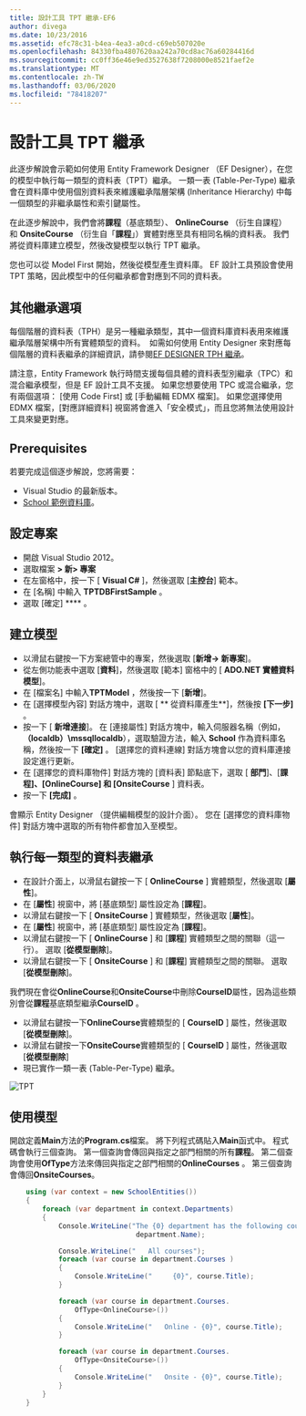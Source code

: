 ```yaml
---
title: 設計工具 TPT 繼承-EF6
author: divega
ms.date: 10/23/2016
ms.assetid: efc78c31-b4ea-4ea3-a0cd-c69eb507020e
ms.openlocfilehash: 84330fba4807620aa242a70cd8ac76a60284416d
ms.sourcegitcommit: cc0ff36e46e9ed3527638f7208000e8521faef2e
ms.translationtype: MT
ms.contentlocale: zh-TW
ms.lasthandoff: 03/06/2020
ms.locfileid: "78418207"
---
```

# <a name="designer-tpt-inheritance"></a>設計工具 TPT 繼承
此逐步解說會示範如何使用 Entity Framework Designer （EF Designer），在您的模型中執行每一類型的資料表（TPT）繼承。 一類一表 (Table-Per-Type) 繼承會在資料庫中使用個別資料表來維護繼承階層架構 (Inheritance Hierarchy) 中每一個類型的非繼承屬性和索引鍵屬性。

在此逐步解說中，我們會將**課程**（基底類型）、 **OnlineCourse** （衍生自課程）和 **OnsiteCourse** （衍生自「**課程**」）實體對應至具有相同名稱的資料表。 我們將從資料庫建立模型，然後改變模型以執行 TPT 繼承。

您也可以從 Model First 開始，然後從模型產生資料庫。 EF 設計工具預設會使用 TPT 策略，因此模型中的任何繼承都會對應到不同的資料表。

## <a name="other-inheritance-options"></a>其他繼承選項

每個階層的資料表（TPH）是另一種繼承類型，其中一個資料庫資料表用來維護繼承階層架構中所有實體類型的資料。  如需如何使用 Entity Designer 來對應每個階層的資料表繼承的詳細資訊，請參閱[EF DESIGNER TPH 繼承](~/ef6/modeling/designer/inheritance/tph.md)。 

請注意，Entity Framework 執行時間支援每個具體的資料表型別繼承（TPC）和混合繼承模型，但是 EF 設計工具不支援。 如果您想要使用 TPC 或混合繼承，您有兩個選項： [使用 Code First] 或 [手動編輯 EDMX 檔案]。 如果您選擇使用 EDMX 檔案，[對應詳細資料] 視窗將會進入「安全模式」，而且您將無法使用設計工具來變更對應。

## <a name="prerequisites"></a>Prerequisites

若要完成這個逐步解說，您將需要：

- Visual Studio 的最新版本。
- [School 範例資料庫](~/ef6/resources/school-database.md)。

## <a name="set-up-the-project"></a>設定專案

-   開啟 Visual Studio 2012。
-   選取檔案 **&gt; 新&gt; 專案**
-   在左窗格中，按一下 [ **Visual C\#** ]，然後選取 [**主控台**] 範本。
-   在 [名稱] 中輸入 **TPTDBFirstSample** 。
-   選取 [確定] **** 。

## <a name="create-a-model"></a>建立模型

-   以滑鼠右鍵按一下方案總管中的專案，然後選取 [**新增-&gt; 新專案**]。
-   從左側功能表中選取 [**資料**]，然後選取 [範本] 窗格中的 [ **ADO.NET 實體資料模型**]。
-   在 [檔案名] 中輸入**TPTModel** ，然後按一下 [**新增**]。
-   在 [選擇模型內容] 對話方塊中，選取 [ ** 從資料庫產生**]，然後按 **[下一步]** 。
-   按一下 [ **新增連接**]。
    在 [連接屬性] 對話方塊中，輸入伺服器名稱（例如， **（localdb）\\mssqllocaldb**），選取驗證方法，輸入 **School** 作為資料庫名稱，然後按一下 **[確定]** 。
    [選擇您的資料連線] 對話方塊會以您的資料庫連接設定進行更新。
-   在 [選擇您的資料庫物件] 對話方塊的 [資料表] 節點底下，選取 [ **部門**]、[**課程]、[OnlineCourse] 和 [OnsiteCourse** ] 資料表。
-   按一下 **[完成]** 。

會顯示 Entity Designer （提供編輯模型的設計介面）。 您在 [選擇您的資料庫物件] 對話方塊中選取的所有物件都會加入至模型。

## <a name="implement-table-per-type-inheritance"></a>執行每一類型的資料表繼承

-   在設計介面上，以滑鼠右鍵按一下 [ **OnlineCourse** ] 實體類型，然後選取 [**屬性**]。
-   在 [**屬性**] 視窗中，將 [基底類型] 屬性設定為 [**課程**]。
-   以滑鼠右鍵按一下 [ **OnsiteCourse** ] 實體類型，然後選取 [**屬性**]。
-   在 [**屬性**] 視窗中，將 [基底類型] 屬性設定為 [**課程**]。
-   以滑鼠右鍵按一下 [ **OnlineCourse** ] 和 [**課程**] 實體類型之間的關聯（這一行）。
    選取 [**從模型刪除**]。
-   以滑鼠右鍵按一下 [ **OnsiteCourse** ] 和 [**課程**] 實體類型之間的關聯。
    選取 [**從模型刪除**]。

我們現在會從**OnlineCourse**和**OnsiteCourse**中刪除**CourseID**屬性，因為這些類別會從**課程**基底類型繼承**CourseID** 。

-   以滑鼠右鍵按一下**OnlineCourse**實體類型的 [ **CourseID** ] 屬性，然後選取 [**從模型刪除**]。
-   以滑鼠右鍵按一下**OnsiteCourse**實體類型的 [ **CourseID** ] 屬性，然後選取 [**從模型刪除**]
-   現已實作一類一表 (Table-Per-Type) 繼承。

![TPT](~/ef6/media/tpt.png)

## <a name="use-the-model"></a>使用模型

開啟定義**Main**方法的**Program.cs**檔案。 將下列程式碼貼入**Main**函式中。 程式碼會執行三個查詢。 第一個查詢會傳回與指定之部門相關的所有**課程**。 第二個查詢會使用**OfType**方法來傳回與指定之部門相關的**OnlineCourses** 。 第三個查詢會傳回**OnsiteCourses**。

``` csharp
    using (var context = new SchoolEntities())
    {
        foreach (var department in context.Departments)
        {
            Console.WriteLine("The {0} department has the following courses:",
                               department.Name);

            Console.WriteLine("   All courses");
            foreach (var course in department.Courses )
            {
                Console.WriteLine("     {0}", course.Title);
            }

            foreach (var course in department.Courses.
                OfType<OnlineCourse>())
            {
                Console.WriteLine("   Online - {0}", course.Title);
            }

            foreach (var course in department.Courses.
                OfType<OnsiteCourse>())
            {
                Console.WriteLine("   Onsite - {0}", course.Title);
            }
        }
    }
```

